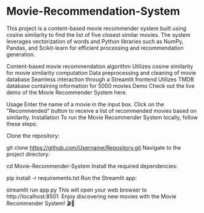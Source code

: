 # Movie-Recommendation-System

This project is a content-based movie recommender system built using cosine similarity to find the list of five closest similar movies. The system leverages vectorization of words and Python libraries such as NumPy, Pandas, and Scikit-learn for efficient processing and recommendation generation.

Content-based movie recommendation algorithm
Utilizes cosine similarity for movie similarity computation
Data preprocessing and cleaning of movie database
Seamless interaction through a Streamlit frontend
Utilizes TMDB database containing information for 5000 movies
Demo
Check out the live demo of the Movie Recommender System here.

Usage
Enter the name of a movie in the input box.
Click on the "Recommended" button to receive a list of recommended movies based on similarity.
Installation
To run the Movie Recommender System locally, follow these steps:

Clone the repository:

git clone https://github.com/Username/Repository.git
Navigate to the project directory:

cd Movie-Recommender-System
Install the required dependencies:

pip install -r requirements.txt
Run the Streamlit app:

streamlit run app.py
This will open your web browser to http://localhost:8501. Enjoy discovering new movies with the Movie Recommender System! 🎬🍿
